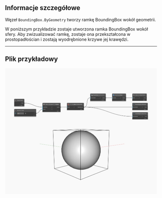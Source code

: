 ## Informacje szczegółowe
Węzeł `BoundingBox.ByGeometry` tworzy ramkę BoundingBox wokół geometrii.

W poniższym przykładzie zostaje utworzona ramka BoundingBox wokół sfery. Aby zwizualizować ramkę, zostaje ona przekształcona w prostopadłościan i zostają wyodrębnione krzywe jej krawędzi.

___
## Plik przykładowy

![ByGeometry](./Autodesk.DesignScript.Geometry.BoundingBox.ByGeometry_img.jpg)

